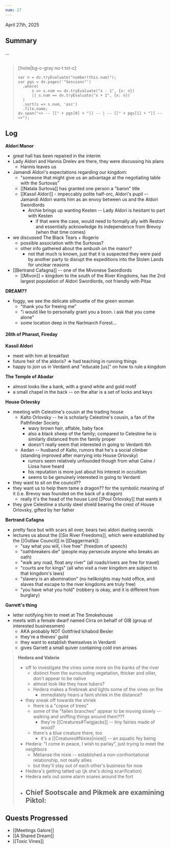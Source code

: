 ```yaml
---
num: 27
---
```

April 27th, 2025

## Summary
...

##
>[!note|bg-c-gray no-t txt-c]
>```dataviewjs
>var n = dv.tryEvaluate("number(this.num)");
>var pgs = dv.pages('"Sessions"')
>	.where(
>		s => s.num == dv.tryEvaluate("x - 1", {x: n})
>		|| s.num == dv.tryEvaluate("x + 1", {x: n})
>	)
>	.sort(s => s.num, 'asc')
>	.file.name;
>dv.span("<< -- [[" + pgs[0] + "]] -- | -- [[" + pgs[1] + "]] -- >>");
>```

## Log
**Aldori Manor**
- great hall has been repaired in the interim
- Lady Aldori and Hannis Drelev are there, they were discussing his plans
	- Hannis leaves us
- Jamandi Aldori's expectations regarding our kingdom:
	- "someone that might give us an advantage at the negotiating table with the Surtovas"
	- [[Natala Surtova]] has granted one person a "baron" title
	- [[Kassil Aldori]] - impeccably polite half-orc, Aldori's pupil -- Jamandi Aldori wants him as an envoy between us and the Aldori Swordlords
		- Archie brings up wanting Kesten -- Lady Aldori is hesitant to part with Kesten
			- if that were the case, would need to formally ally with Restov and essentially acknowledge its independence from Brevoy (when that time comes)
- we discussed The Black Tears + Rogerio
	- possible association with the Surtovas?
	- other info gathered about the ambush on the manor?
		- not that much is known, just that it is suspected they were paid by another party to disrupt the expeditions into the Stolen Lands for unclear reasons
- [[Bertrand Cafagna]] -- one of the Mivonese Swordlords
	- [[Mivon]] = kingdom to the south of the River Kingdoms, has the 2nd largest population of Aldori Swordlords, not friendly with Pitax

**DREAM??**
- foggy, we see the delicate silhouette of the green woman
	- "thank you for freeing me"
	- "i would like to personally grant you a boon. i ask that you come alone"
	- some location deep in the Narlmarch Forest...

#### 26th of Pharast, Fireday
**Kassil Aldori**
- meet with him at breakfast
- future heir of the aldoris? => had teaching in running things
- happy to join us in Verdanti and "educate \[us]" on how to rule a kingdom

**The Temple of Abadar**
- almost looks like a bank, with a grand white and gold motif
- a small chapel in the back -- on the altar is a set of locks and keys

**House Orlovsky**
- meeting with Celestine's cousin at the trading house
	- Kalto Orlovsky -- he is scholarly Celestine's cousin, a fan of the Pathfinder Society
		- wavy brown hair, affable, baby face
		- also a black sheep of the family; compared to Celestine he is similarly distanced from the family proper
		- doesn't really seem that interested in going to Verdanti tbh
	- Aedan -- husband of Kalto, rumors that he's a social climber (standing improved after marrying into House Orlovsky)
		- rumors seem relatively unfounded though from what Caine / Liosa have heard
		- his reputation is more just about his interest in occultism
		- seems to be genuinely interested in going to Verdanti
- they want to sit on the council??
- they want us to help them tame a dragon?? for the symbolic meaning of it (i.e. Brevoy was founded on the back of a dragon)
	- really it's the head of the house Lord [[Poul Orlovsky]] that wants it
- they give Celestine a sturdy steel shield bearing the crest of House Orlovsky, gifted by her father

**Bertrand Cafagna**
- pretty face but with scars all over, bears two aldori dueling swords
- lectures us about the [[Six River Freedoms]], which were established by the [[Outlaw Council]] in [[Daggermark]]:
	- "say what you will, i live free" (freedom of speech)
	- "oathbreakers die" (people may persecute anyone who breaks an oath)
	- "walk any road, float any river" (all roads/rivers are free for travel)
	- "courts are for kings" (all who visit a river kingdom are subject to that kingdom's laws)
	- "slavery is an abomination" (no hellknights may hold office, and slaves that escape to the river kingdoms are truly free)
	- "you have what you hold" (robbery is okay, and it is different from burglary)

**Garrett's thing**
- letter notifying him to meet at The Smokehouse
- meets with a female dwarf named Cirra on behalf of GIB (group of interested businessmen)
	- AKA probably NOT Gottfried Ichabod Besler
	- they're a thieves' guild
	- they want to establish themselves in Verdanti
	- gives Garrett a small quiver containing cold iron arrows

> **Hedera and Valerie**
> - off to investigate the vines some more on the banks of the river
> 	- distinct from the surrounding vegetation, thicker and oilier, don't appear to be native
> 	- almost look like they have tubers?
> 	- Hedera makes a firebreak and lights some of the vines on fire
> 		- immediately hears a faint shriek in the distance?
> - they sneak off towards the shriek
> 	- there is a "copse of trees"
> 	- some of the "fallen branches" appear to be moving slowly -- walking and sniffing things around them???
> 		- they're [[Creatures#Twigjacks]] -- tiny fairies made of wood?
> 	- there's a blue creature there, too
> 		- it's a [[Creatures#Nixies|nixie]] -- an aquatic fey being
> - Hedera: "I come in peace, I wish to parlay", just trying to meet the neighbors
> 	- Melianse the nixie -- established a non-confrontational relationship, not really allies
> 	- but they'll stay out of each other's business for now
> - Hedera's getting tatted up (jk she's doing scarification)
> - Hedera sets out some alarm snares around the fort
> - Chief Sootscale and Pikmek are examining Piktol:
> 	- 

## Quests Progressed
- [[Meetings Galore]]
- [[A Shared Dream]]
- [[Toxic Vines]]